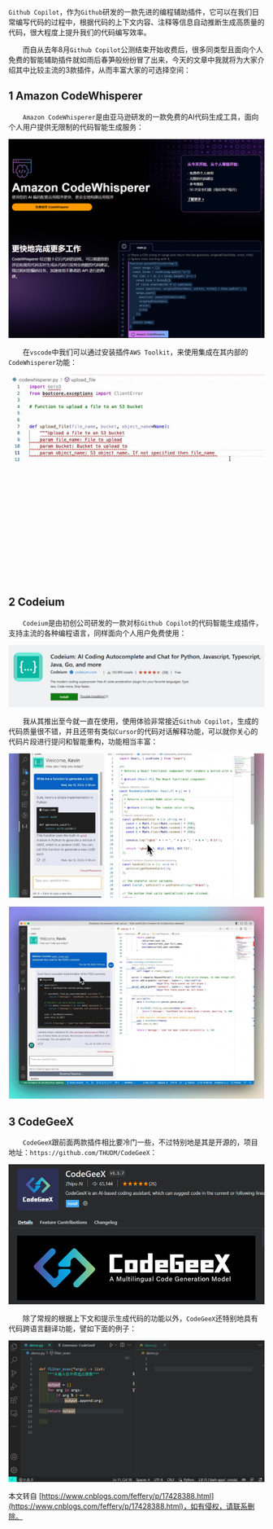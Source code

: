 

`Github Copilot`，作为`Github`研发的一款先进的编程辅助插件，它可以在我们日常编写代码的过程中，根据代码的上下文内容、注释等信息自动推断生成高质量的代码，很大程度上提升我们的代码编写效率。

　　而自从去年8月`Github Copilot`公测结束开始收费后，很多同类型且面向个人免费的智能辅助插件就如雨后春笋般纷纷冒了出来，今天的文章中我就将为大家介绍其中比较主流的3款插件，从而丰富大家的可选择空间：

1 Amazon CodeWhisperer
----------------------

　　`Amazon CodeWhisperer`是由亚马逊研发的一款免费的AI代码生成工具，面向个人用户提供无限制的代码智能生成服务：

![](./images/1344061-20230524150945821-7427370.png)

　　在`vscode`中我们可以通过安装插件`AWS Toolkit`，来使用集成在其内部的`CodeWhisperer`功能：

![](./images/1344061-20230524150947935-1239740039.gif)

2 Codeium
---------

　　`Codeium`是由初创公司研发的一款对标`Github Copilot`的代码智能生成插件，支持主流的各种编程语言，同样面向个人用户免费使用：

![](./images/1344061-20230524150949961-1238273523.png)

　　我从其推出至今就一直在使用，使用体验非常接近`Github Copilot`，生成的代码质量很不错，并且还带有类似`Cursor`的代码对话解释功能，可以就你关心的代码片段进行提问和智能重构，功能相当丰富：

![](./images/1344061-20230524150951955-1341428476.png)

![](./images/1344061-20230524150954154-156580484.png)

3 CodeGeeX
----------

　　`CodeGeeX`跟前面两款插件相比要冷门一些，不过特别地是其是开源的，项目地址：`https://github.com/THUDM/CodeGeeX`：

![](./images/1344061-20230524150956224-82687912.png)

　　除了常规的根据上下文和提示生成代码的功能以外，`CodeGeeX`还特别地具有代码跨语言翻译功能，譬如下面的例子：

![](./images/1344061-20230524150958887-1770580764.gif)



  

本文转自 [https://www.cnblogs.com/feffery/p/17428388.html](https://www.cnblogs.com/feffery/p/17428388.html)，如有侵权，请联系删除。